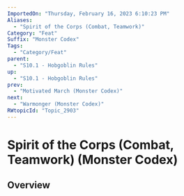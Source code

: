 ```yaml
---
ImportedOn: "Thursday, February 16, 2023 6:10:23 PM"
Aliases:
  - "Spirit of the Corps (Combat, Teamwork)"
Category: "Feat"
Suffix: "Monster Codex"
Tags:
  - "Category/Feat"
parent:
  - "S10.1 - Hobgoblin Rules"
up:
  - "S10.1 - Hobgoblin Rules"
prev:
  - "Motivated March (Monster Codex)"
next:
  - "Warmonger (Monster Codex)"
RWtopicId: "Topic_2903"
---
```

# Spirit of the Corps (Combat, Teamwork) (Monster Codex)
## Overview
